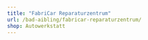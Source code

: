 ```yaml
---
title: "FabriCar Reparaturzentrum"
url: /bad-aibling/fabricar-reparaturzentrum/
shop: Autowerkstatt
---
```

